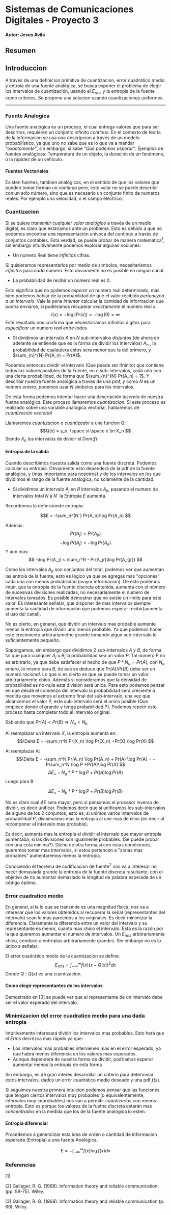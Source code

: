 # Sistemas de Comunicaciones Digitales - Proyecto 3
#### Autor: Jesus Avila 

## Resumen

## Introduccion

A través de una definicion primitiva de cuantizacion,  error cuadrático medio y entroía de una fuente analógica, se busca exponer el problema de elegir los intervalos de cuantización, usando el $E_{rms}$ y la entropía de la fuente como criterios. Se propone una solucion usando cuantizaciones uniformes.


---

### Fuente Analogica
Una fuente analógica es un proceso, el cual entrega valores que para ser descritos, requieren un conjunto infinito *continuo*. En el contexto de teoría de la informacion se usa una descripcion  a través de un modelo probabilístico, ya que uno no sabe que es lo que va a mandar *"exactamente"*, sin embargo, si sabe *"Qué podemos esperar"*. Ejemplos de fuentes analógicas: Temperatura de un objeto, la duración de un fenómeno, o la rápidez de un vehículo.



#### Fuentes Vectoriales
Existen fuentes, tambien analógicas, en el sentido de que los valores que pueden tomar forman un *continuo* pero, este valor no se puede describir con un solo número, sino que es necesario un conjunto finito de numeros reales. Por ejemplo una velocidad, o el campo eléctrico. 

### Cuantizacion
Si se quiere *transmitir cualquier valor analógico* a través de un medio digital, es claro que estaríamos ante un problema. Esto es debido a que no podemos encontrar una representación unívoca del continuo a través de conjuntos contables. Esta verdad, se puede probar de manera matemática<sup>1</sup>, sin embargo intuitivamente podemos explorar algunas nociones:
* Un numero Real tiene *infinitas* cifras.

 Si quisieramos representarlos por medio de simbolos, necesitaríamos *infinitos* para *cada* numero. Esto obviamente no es posible en ningún canal. 
* La probabilidad de recibir un número real es 0. 

Esto significa que no podemos *esperar* un numero real determinado, mas bien podemos hablar de la probabilidad de que el valor recibido *pertenezca a un intervalo*. Vale la pena *intentar* calcular la cantidad de informacion que podría enviarse, si pudieramos recuperar *exactamente* el numero real $x$. $$I(x)= -\log(Pr(x)) = -\log(0) = \infty$$ 
    Este resultado nos confirma que necesitaríamos infinitos digitos para *especificar* un numero *real entre todos*

* Si dividimos un intervalo $A$ en $N$ sub-intervalos *disjuntos* (de ahora en adelante se entiende que es la forma de dividir los intervalos) $A_n$ , la probabilidad de cualquiera estos será menor que la del primero, y $\sum_{n}^{N} Pr(A_n) = Pr(A)$.

 Podemos entonces dividir el intervalo (Que puede ser ifninito) que contiene todos los valores posibles de la Fuente, en $n$ sub-intervalos, cada uno con una cierta probabilidad, de forma que $\sum_{n}^{N} Pr(A_n) = 1$. Y describir nuestra fuente analógica a traves de una pmf, y como $N$ es un numero *entero*, podemos usar $N$ símbolos para los intervalos. 
 
De esta forma podemos intentar hacer una descripción *discreta* de nuestra fuetne analógica. Este proceso llamaremos *cuantizacion*. Si este proceso es realizado sobre una variable analógica vectorial, hablaremos de *cuantización vectorial*

Llamaremos *cuantizacion*  o *cuantizador* a una funcion $Q$:
$$Q(x) = y_n, \space si \space x \in X_n $$
Siendo $X_n$ los intervalos de dividir el $Dom(f)$

#### Entropia de la salida

Cuando describimos nuestra salida como una fuente discreta. Podemos calcular su entropía. Obviamente esto dependerá de la pdf de la fuente analógica, y (mas importante para nosotros) y de los intervalos en los que dividimos el rango de la fuente analogica, no solamente de la cantidad. 
* Si dividimos un intervalo $A_j$ en $R$ intervalos $A_{jr}$, pasando el numero de intervalos total $N$ a $N´$ la Entropía $E$ aumenta.

Recordemos la definicionde entropía:


$$E = -\sum_n^{N´} Pr(A_n)\log Pr(A_n) $$

Ademas:
$$ Pr(A_j) >  Pr(A_{jr}) $$
$$ -\log Pr(A_j) < -\log   Pr(A_{jr}) $$
Y aun mas:
$$ -\log Pr(A_j) < \sum_r^R - Pr(A_jr)\log   Pr(A_{jr}) $$

Como los intervalos $A_{jr}$ son conjuntos del total, podemos ver que aumentan las entroía de la fuente, esto es lógico ya que se agregas mas "opciones" cada una con menos probabilidad (mayor informacion).
De esto podemos intuir, que la entropía de la fuente discreta obtenida, aumenta con el número de sucesivas divisiones realizadas, no necesariamente el numero de intervalos tomados. Es posible demostrar que no existe un límite para este valor.
Es interesante señalar, que disponer de mas intervalos siempre aumenta la cantidad de información que podemos esperar recibir(aumenta el uso del canal). 

No es cierto, en general, que dividir un intervalo mas probable aumente menos la entropía que dividir uno menos probable. Ya que podemos hacer este crecimiento arbitrariametne grande tomando algun sub-intervalo lo suficientemente pequeño.

Supongamos, sin embargo que dividimos 2 sub-intervalos $A$ y $B$, de forma tal que para cualquier $A_j$ o $B_j$ la probabilidad sea un valor $P$. Tal número P no es arbitrario, ya que debe satisfacer el hecho de que $P * N_a  = Pr(A)$, con $N_a$ entero, lo mismo para $B$, de acá se deduce que $Pr(A)/Pr(B)$ debe ser un numero *racional*. Lo que si es cierto es que se puede tomar un valor arbitrariamente chico. Además si consideramos que la densidad de probabilidad es no-nula esta división será única. Para esto podemos pensar en que desde el comienzo del intervalo la probabilidad será creciente a medida que movemos el extremo final del sub-intervalo, una vez que alcancemos el valor P, este sub-intervalo será el único posible (Que empiece donde el grande y tenga probabilidad P). Podemos repetir este proceso hasta completar todo el intervalo original.

Sabiendo que $Pr(A) < Pr(B) \Rightarrow N_a < N_b$ 

Al reemplazar un intervalo $X$, la entropía aumenta en:
$$\Delta E = -\sum_n^N Pr(X_n) \log Pr(X_n) +Pr(X) \log Pr(X)  $$

Al reemplazar A:
$$\Delta E = -\sum_n^N Pr(A_n) \log Pr(A_n) + Pr(A) \log Pr(A) = -P\sum_n^N \log P +Pr(A)\log Pr(A)  $$
$$\Delta E_ =  -N_a*P* \log P +Pr(A)\log Pr(A)  $$
Luego para B

$$\Delta E_ =  -N_b*P* \log P +Pr(B)\log Pr(B)  $$



No es claro cual $\Delta E$ sera mayor, pero si pensamos el procesor inverso de dividir, es decir unificar. Podemos decir que si unificamos los sub-intervalos de alguno de los 2 conjuntos, esto es,
si unimos varios intervalos de probabilidad $P$, disminuimos mas la entropía al unir mas de ellos (es decir al recomponer el intervalo mas probable).

Es decir, aumenta mas la entropía al dividir el intervalo que mayor entropía aumentaba, si las divisiones son igualmente probables. (Se puede probar con una cota minima?). Dicho de otra forma,si con estas condiciones,  queremos tomar mas intervalos, si estos pertencen a "zonas mas probables" aumentaremos menos la entropía.


Conociendo el teorema de codificacion de fuente<sup>2</sup> nos va a interesar no hacer demasiada grande la entropía de la fuente discreta resultante, con el objetivo de no aumentar demasiado la longitud de palabra esperada de un código óptimo.

### Error cuadratico medio
En general, si la lo que se transmite es una magnitud física, nos va a interesar que los valores obtenidos al recuperar la señal (representantes del intervalo) sean lo mas parecidos a los originales. Es decir minimizar la diferencia. Claramente la diferencia entre un valor del intervalo y su representante es menor, cuanto mas chico el intervalo. Esta es la razón por la que queremos aumentar el número de intervalos. Un $E_{rms}$ arbitrariamente chico, conduce a entropías arbitrariamente grandes. Sin embargo no es lo único a señalar.

El error cuadrático medio de la cuantizacion se define:
$$ E_{rms} =  \int_{-\infty}^\infty f(x) (x - Q(x))^2dx$$
Donde $Q :Q(x)$ es una cuantizacion.

#### Como elegir representantes de los intervalos
Demostrado en [3] se puede ver que el representante de un intervalo debe ser el valor esperado del intervalo.


### Minimizacion del error cuadratico medio para una dada entropia

Intuitivamente  interesará dividir los intervalos mas probables. Esto hará que el $Erms$ decrezca mas rápido ya que:
* Los intervalos mas probables intervienen mas en el error esperado, ya que habrá menos diferencia en los valores mas esperados.
* Aunque dependerá de nuestra forma de dividir, podríamos esperar aumentar menos la entropía de esta forma

Sin embargo, es de gran interés desarrollar un criterio para determinar estos intervalos, dados un error cuadrático medio deseado y una pdf  $f(x)$.

 Si seguimos nuestra primera intuicion podemos pensar que las funciones que tengan ciertos intervalos muy probables (o equivalentemente, intervalos muy improbables) nos van a permitir *cuantizarlas* con menos entropía. Esto es porque los valores de la fuetne discreta estarán mas *concentrados* en la medida que los de la fuente analogica lo esten. 

 #### Entropia diferencial

 Procedemos a generalizar esta idea de orden o cantidad de informacion esperada (Entropía) a una fuente Analógica.

 $$ E = -\int_{-\infty}^\infty f(x) \log f(x) dx $$


### Referencias
[1] 

[2] Gallager, R. G. (1968). Information theory and reliable communication (pp. 59-75). Wiley.

[3] Gallager, R. G. (1968). Information theory and reliable communication (p. 69). Wiley.
